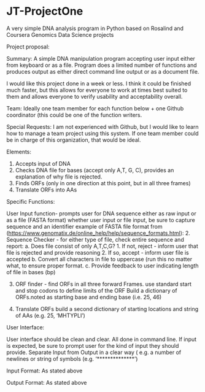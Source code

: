 # JT-ProjectOne
A very simple DNA analysis program in Python based on  Rosalind and Coursera Genomics Data Science projects

Project proposal:

Summary:
A simple DNA manipulation program accepting user input either from keyboard or as a file. Program does a limited number of functions and produces output as either direct command line output or as a document file.

I would like this project done in a week or less. I think it could be finished much faster, but this allows for everyone to work at times best suited to them and allows everyone to verify usability and acceptability overall.

Team:
Ideally one team member for each function below + one Github coordinator (this could be one of the function writers.

Special Requests: I am not experienced with Github, but I would like to learn how to manage a team project using this system. If one team member could be in charge of this organization, that would be ideal.

Elements:
1. Accepts input of DNA
2. Checks DNA file for bases (accept only A,T, G, C), provides an explanation of why file is rejected.
3. Finds ORFs (only in one direction at this point, but in all three frames)
4. Translate ORFs into AAs


Specific Functions:

User Input function- prompts user for DNA sequence either as raw input or as a file (FASTA format)
whether user input or file input, be sure to capture sequence and an identifier
example of FASTA file format from (https://www.genomatix.de/online_help/help/sequence_formats.html):
2. Sequence Checker - for either type of file, check entire sequence and report:
	a. Does file consist of only A,T,C,G? 
		1. If not, reject - inform user that file is rejected and provide reasoning
		2. If so, accept - inform user file is accepted
	b. Convert all characters in file to uppercase (run this no matter what, to ensure proper format.
	c. Provide feedback to user indicating length of file in bases (bp)

3. ORF finder - find ORFs in all three forward Frames.
	use standard start and stop codons to define limits of the ORF
	Build a dictionary of ORFs.noted as  starting base and ending base (i.e. 25, 46)

4. Translate ORFs
	build a second dictionary of starting locations and string of AAs (e.g. 25, ‘MHTYPLI’)



User Interface:

User interface should be clean and clear. All done in command line. If input is expected, be sure to prompt user for the kind of input they should provide.
Separate Input from Output in a clear way ( e.g. a number of newlines or string of symbols (e.g.  ‘**************’)


Input Format: As stated above


Output Format: As stated above
